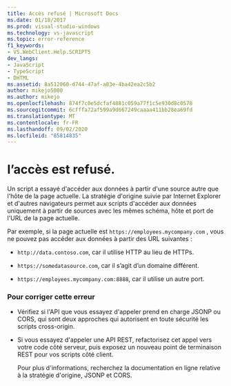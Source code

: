 ```yaml
---
title: Accès refusé | Microsoft Docs
ms.date: 01/18/2017
ms.prod: visual-studio-windows
ms.technology: vs-javascript
ms.topic: error-reference
f1_keywords:
- VS.WebClient.Help.SCRIPT5
dev_langs:
- JavaScript
- TypeScript
- DHTML
ms.assetid: 8a512060-d744-47af-a83e-4ba42ea2c5b2
author: mikejo5000
ms.author: mikejo
ms.openlocfilehash: 874f7c0e5dcfaf4881c059a77f1c5e930d8c0578
ms.sourcegitcommit: 6cfffa72af599a9d667249caaaa411bb28ea69fd
ms.translationtype: MT
ms.contentlocale: fr-FR
ms.lasthandoff: 09/02/2020
ms.locfileid: "85814835"
---
```

# <a name="access-is-denied"></a>l’accès est refusé.
Un script a essayé d'accéder aux données à partir d'une source autre que l'hôte de la page actuelle. La stratégie d'origine suivie par Internet Explorer et d'autres navigateurs permet aux scripts d'accéder aux données uniquement à partir de sources avec les mêmes schéma, hôte et port de l'URL de la page actuelle.  
  
 Par exemple, si la page actuelle est `https://employees.mycompany.com` , vous ne pouvez pas accéder aux données à partir des URL suivantes :  
  
- `http://data.contoso.com`, car il utilise HTTP au lieu de HTTPs.  
  
- `https://somedatasource.com`, car il s’agit d’un domaine différent.  
  
- `https://employees.mycompany.com:8888`, car il utilise un autre port.  
  
### <a name="to-correct-this-error"></a>Pour corriger cette erreur  
  
- Vérifiez si l'API que vous essayez d'appeler prend en charge JSONP ou CORS, qui sont deux approches qui autorisent en toute sécurité les scripts cross-origin.  
  
- Si vous essayez d'appeler une API REST, refactorisez cet appel vers votre code côté serveur, puis exposez un nouveau point de terminaison REST pour vos scripts côté client.  
  
     Pour plus d'informations, recherchez la documentation en ligne relative à la stratégie d'origine, JSONP et CORS.
